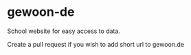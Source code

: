 # gewoon-de
School website for easy access to data.

Create a pull request if you wish to add short url to gewoon.de
